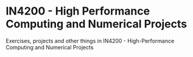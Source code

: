 # IN4200 - High Performance Computing and Numerical Projects
Exercises, projects and other things in IN4200 - High-Performance Computing and Numerical Projects
